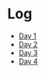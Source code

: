 # Log

- [Day 1](logs/day1.md)
- [Day 2](logs/day2.md)
- [Day 3](logs/day3.md)
- [Day 4](logs/day4.md)

